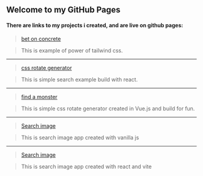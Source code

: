 ## Welcome to my GitHub Pages

#### There are links to my projects i created, and are live on github pages:

> [bet on concrete](https://patrycjusznowaczyk.github.io/bet_on_concrete/)

> This is example of power of tailwind css.

   ---
> [css rotate generator](https://patrycjusznowaczyk.github.io/vue_generate_rotate/)

> This is simple search example build with react. 
   
   ---
> [find a monster](https://patrycjusznowaczyk.github.io/react_find_your_monster/)

> This is simple css rotate generator created in Vue.js and build for fun.
   
   ---
> [Search image](https://patrycjusznowaczyk.github.io/unsplash-vanilla-js/)

> This is search image app created with vanilla js

   ---
> [Search image](https://patrycjusznowaczyk.github.io/unsplash-react/)

> This is search image app created with react and vite

